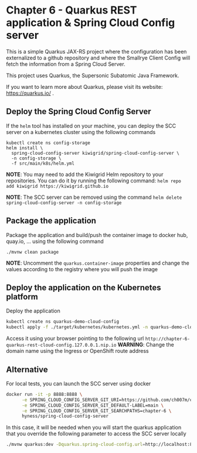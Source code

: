 # Chapter 6 - Quarkus REST application & Spring Cloud Config server
This is a simple Quarkus JAX-RS project where the configuration has been externalized to
a github repository and where the Smallrye Client Config will fetch the information from a Spring Cloud Server.

This project uses Quarkus, the Supersonic Subatomic Java Framework.

If you want to learn more about Quarkus, please visit its website: https://quarkus.io/ .

## Deploy the Spring Cloud Config Server

If the `helm` tool has installed on your machine, you can deploy the SCC server on a kubernetes cluster
using the following commands
```shell script
kubectl create ns config-storage
helm install \
  spring-cloud-config-server kiwigrid/spring-cloud-config-server \
  -n config-storage \
  -f src/main/k8s/helm.yml
```
**NOTE**: You may need to add the Kiwigrid Helm repository to your repositories. You can do it by running the following command:   `helm repo add kiwigrid https://kiwigrid.github.io`

**NOTE**: The SCC server can be removed using the command `helm delete spring-cloud-config-server -n config-storage`

## Package the application

Package the application and build/push the container image to docker hub, quay.io, ... using the following command
```shell script
./mvnw clean package
```
**NOTE**: Uncomment the `quarkus.container-image` properties and change the values according to the registry where you will push the image

## Deploy the application on the Kubernetes platform

Deploy the application
```bash
kubectl create ns quarkus-demo-cloud-config
kubectl apply -f ./target/kubernetes/kubernetes.yml -n quarkus-demo-cloud-config
```

Access it using your browser pointing to the following url `http://chapter-6-quarkus-rest-cloud-config.127.0.0.1.nip.io`
**WARNING**: Change the domain name using the Ingress or OpenShift route address

## Alternative

For local tests, you can launch the SCC server using docker 

```bash
docker run -it -p 8888:8888 \
      -e SPRING_CLOUD_CONFIG_SERVER_GIT_URI=https://github.com/ch007m/config-repo \
      -e SPRING_CLOUD_CONFIG_SERVER_GIT_DEFAULT-LABEL=main \
      -e SPRING_CLOUD_CONFIG_SERVER_GIT_SEARCHPATHS=chapter-6 \
      hyness/spring-cloud-config-server
```

In this case, it will be needed when you will start the quarkus application that you override the following parameter
to access the SCC server locally
```bash
./mvnw quarkus:dev -Dquarkus.spring-cloud-config.url=http://localhost:8888
```
